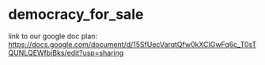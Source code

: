 # democracy_for_sale

link to our google doc plan:
https://docs.google.com/document/d/15SfUecVarqtQfw0kXCIGwFq6c_T0sTQUNLQEWfbjBks/edit?usp=sharing